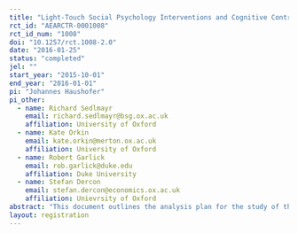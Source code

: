 ```yaml
---
title: "Light-Touch Social Psychology Interventions and Cognitive Control"
rct_id: "AEARCTR-0001008"
rct_id_num: "1008"
doi: "10.1257/rct.1008-2.0"
date: "2016-01-25"
status: "completed"
jel: ""
start_year: "2015-10-01"
end_year: "2016-01-01"
pi: "Johannes Haushofer"
pi_other:
  - name: Richard Sedlmayr
    email: richard.sedlmayr@bsg.ox.ac.uk
    affiliation: University of Oxford
  - name: Kate Orkin
    email: kate.orkin@merton.ox.ac.uk
    affiliation: University of Oxford
  - name: Robert Garlick
    email: rob.garlick@duke.edu
    affiliation: Duke University
  - name: Stefan Dercon
    email: stefan.dercon@economics.ox.ac.uk
    affiliation: Unievrsity of Oxford
abstract: "This document outlines the analysis plan for the study of the effects of three psychological interventions on cognitive control and real effort as measured by Raven's progressive matrices, a Stroop task, and a clicker task. This evaluation took place as a pilot trial across 54 villages in Migori County, Kenya. Random assignment of these psychological interventions allows us to estimate the causal impacts on cognitive control and real effort. Results of this analysis will be used to inform the selection of outcome variables for later trials. Details and an analysis plan for the full study can be found here: https://www.socialscienceregistry.org/trials/991"
layout: registration
---
```


